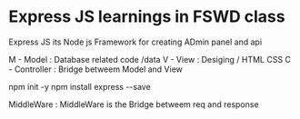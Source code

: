 # Express JS learnings in FSWD class 

Express JS its Node js Framework for creating ADmin panel and api

M - Model  : Database related code /data
V - View   : Desiging / HTML CSS
C - Controller : Bridge betweem Model and View 

npm init -y 
npm install express --save

MiddleWare : MiddleWare is the Bridge betweem req and response
